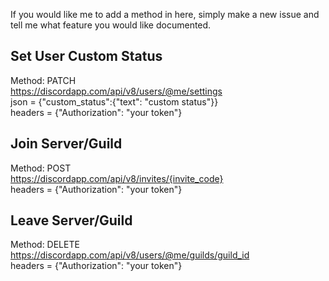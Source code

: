 If you would like me to add a method in here, simply make a new issue and tell me what feature you would like documented.


Set User Custom Status
-
Method: PATCH<br />
https://discordapp.com/api/v8/users/@me/settings<br />
json = {"custom_status":{"text": "custom status"}}<br />
headers = {"Authorization": "your token"}<br />

Join Server/Guild
-
Method: POST<br />
https://discordapp.com/api/v8/invites/{invite_code}<br />
headers = {"Authorization": "your token"}<br />

Leave Server/Guild
-
Method: DELETE<br />
https://discordapp.com/api/v8/users/@me/guilds/guild_id<br />
headers = {"Authorization": "your token"}<br />
